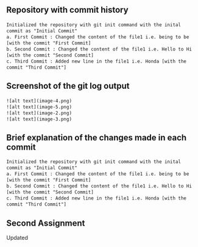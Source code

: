 ## Repository with commit history
    Initialized the repository with git init command with the inital commit as "Initial Commit"
    a. First Commit : Changed the content of the file1 i.e. being to be [with the commit "First Commit]
    b. Second Commit : Changed the content of the file1 i.e. Hello to Hi [with the commit "Second Commit]
    c. Third Commit : Added new line in the file1 i.e. Honda [with the commit "Third Commit"]

## Screenshot of the git log output
    ![alt text](image-4.png)
    ![alt text](image-5.png)
    ![alt text](image-2.png)
    ![alt text](image-3.png)

## Brief explanation of the changes made in each commit
    Initialized the repository with git init command with the inital commit as "Initial Commit"
    a. First Commit : Changed the content of the file1 i.e. being to be [with the commit "First Commit]
    b. Second Commit : Changed the content of the file1 i.e. Hello to Hi [with the commit "Second Commit]
    c. Third Commit : Added new line in the file1 i.e. Honda [with the commit "Third Commit"]

## Second Assignment 
   Updated
